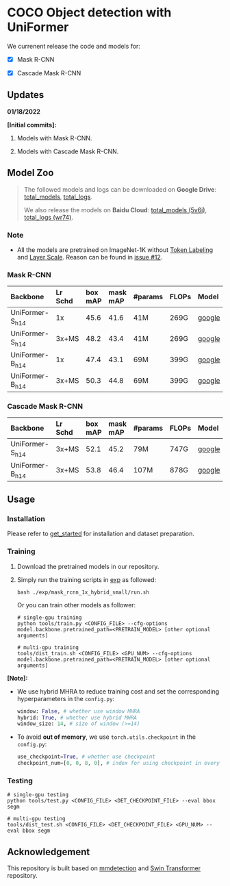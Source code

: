 # COCO Object detection with UniFormer

We currenent release the code and models for:

- [x] Mask R-CNN

- [x] Cascade Mask R-CNN

  

## Updates

**01/18/2022**

**\[Initial commits\]:** 

1. Models with Mask R-CNN.

2. Models with Cascade Mask R-CNN.

   

## Model Zoo

>  The followed models and logs can be downloaded on **Google Drive**: [total_models](https://drive.google.com/drive/folders/12tOzgxF0e4fdqOHGOQFlM5eakrlKx3Ml?usp=sharing), [total_logs](https://drive.google.com/drive/folders/12wFRaILxeITdCNYZj1S38n4iaNn9trt8?usp=sharing). 
>
> We also release the models on **Baidu Cloud**: [total_models (5v6i)](https://pan.baidu.com/s/16hSrbdPxodHvcx6GcSKGsw), [total_logs (wr74)](https://pan.baidu.com/s/1RFM4X7NgjtCM-1OlWiGdyA).

### Note

- All the models are pretrained on ImageNet-1K without [Token Labeling](https://arxiv.org/abs/2104.10858) and [Layer Scale](https://arxiv.org/abs/2103.17239). Reason can be found in [issue \#12](https://github.com/Sense-X/UniFormer/issues/12#issuecomment-1044001497).

### Mask R-CNN

| Backbone | Lr Schd | box mAP | mask mAP | #params | FLOPs | Model | Log | Shell |
| :--- | :--- | :--- | :--- | :--- | :--- | :--- | :--- |:--- |
| UniFormer-S<sub>h14</sub> | 1x | 45.6 | 41.6 | 41M | 269G | [google](https://drive.google.com/file/d/13KhBYkHKQg-CyhAgn1LQM1K0R4bwSpWT/view?usp=sharing) | [google](https://drive.google.com/file/d/130ys7x9VJ_F0qwBMZSdjIXpN_nY2V3yT/view?usp=sharing) | [run.sh](exp/mask_rcnn_1x_hybrid_small/run.sh)/[config](exp/mask_rcnn_1x_hybrid_small/config.py) |
| UniFormer-S<sub>h14</sub> | 3x+MS | 48.2 | 43.4 | 41M | 269G | [google](https://drive.google.com/file/d/13O6P-spXbWuXgUjLw8AyRITYTwhdOwuD/view?usp=sharing) | [google](https://drive.google.com/file/d/1337Ee1HWpUl6L9NupO2XjUfkcUrfD2-P/view?usp=sharing) | [run.sh](exp/mask_rcnn_3x_ms_hybrid_small/run.sh)/[config](exp/mask_rcnn_3x_ms_hybrid_small/config.py) |
| UniFormer-B<sub>h14</sub> | 1x | 47.4 | 43.1 | 69M | 399G | [google](https://drive.google.com/file/d/13YrVEiqFraSuX1NzdhPnhw7bFXTvEii1/view?usp=sharing) | [google](https://drive.google.com/file/d/12yIcaEs9sHoDNwrKOvWTCV2oP0JO31-I/view?usp=sharing) | [run.sh](exp/mask_rcnn_1x_hybrid_base/run.sh)/[config](exp/mask_rcnn_1x_hybrid_base/config.py) |
| UniFormer-B<sub>h14</sub> | 3x+MS | 50.3 | 44.8 | 69M | 399G | [google](https://drive.google.com/file/d/12xyS2xqFSYMkHUiVYVGVW7gaLIxuK2q6/view?usp=sharing) | [google](https://drive.google.com/file/d/13-HUaDv3EmfHqTuatMaoDkay0myO5xPY/view?usp=sharing) | [run.sh](exp/mask_rcnn_3x_ms_hybrid_base/run.sh)/[config](exp/mask_rcnn_3x_ms_hybrid_base/config.py) |

### Cascade Mask R-CNN

| Backbone | Lr Schd | box mAP | mask mAP | #params | FLOPs | Model | Log | Shell |
| :--- | :--- | :--- | :--- | :--- | :--- | :--- | :--- |:--- |
| UniFormer-S<sub>h14</sub> | 3x+MS | 52.1 | 45.2 | 79M | 747G | [google](https://drive.google.com/file/d/13IhpRkh2hE8WfDyw-5-NXSUVZjn9DX20/view?usp=sharing) | [google](https://drive.google.com/file/d/12zBocGyAOsKdojyleJFuZ1UbuU5kmURA/view?usp=sharing) | [run.sh](exp/cascade_mask_rcnn_3x_ms_hybrid_small/run.sh)/[config](exp/cascade_mask_rcnn_3x_ms_hybrid_small/config.py) |
| UniFormer-B<sub>h14</sub> | 3x+MS | 53.8 | 46.4 | 107M | 878G | [google](https://drive.google.com/file/d/13G9wc73CmS1Kb-kVelFSDlK-ezUBadzQ/view?usp=sharing) | [google](https://drive.google.com/file/d/1360aWgKvE29rmcTi__cqAtPtPL19QZUu/view?usp=sharing) | [run.sh](exp/cascade_mask_rcnn_3x_ms_hybrid_base/run.sh)/[config](exp/cascade_mask_rcnn_3x_ms_hybrid_base/config.py) |

## Usage

### Installation

Please refer to [get_started](https://github.com/open-mmlab/mmdetection/blob/master/docs/en/get_started.md) for installation and dataset preparation.

### Training

1. Download the pretrained models in our repository.

2. Simply run the training scripts in [exp](exp) as followed:

   ```shell
   bash ./exp/mask_rcnn_1x_hybrid_small/run.sh
   ```

   Or you can train other models as follower:

   ```shell
   # single-gpu training
   python tools/train.py <CONFIG_FILE> --cfg-options model.backbone.pretrained_path=<PRETRAIN_MODEL> [other optional arguments]
   
   # multi-gpu training
   tools/dist_train.sh <CONFIG_FILE> <GPU_NUM> --cfg-options model.backbone.pretrained_path=<PRETRAIN_MODEL> [other optional arguments] 
   ```

**[Note]:**

- We use hybrid MHRA to reduce training cost and set the corresponding hyperparameters in the `config.py`:

  ```python
  window: False, # whether use window MHRA
  hybrid: True, # whether use hybrid MHRA
  window_size: 14, # size of window (>=14)
  ```

- To avoid **out of memory**, we use `torch.utils.checkpoint`  in the `config.py`:

  ```python
  use_checkpoint=True, # whether use checkpoint
  checkpoint_num=[0, 0, 8, 0], # index for using checkpoint in every stage
  ```

### Testing

```shell
# single-gpu testing
python tools/test.py <CONFIG_FILE> <DET_CHECKPOINT_FILE> --eval bbox segm

# multi-gpu testing
tools/dist_test.sh <CONFIG_FILE> <DET_CHECKPOINT_FILE> <GPU_NUM> --eval bbox segm
```

## Acknowledgement

This repository is built based on [mmdetection](https://github.com/open-mmlab/mmdetection) and [Swin Transformer](https://github.com/SwinTransformer/Swin-Transformer-Object-Detection) repository.

